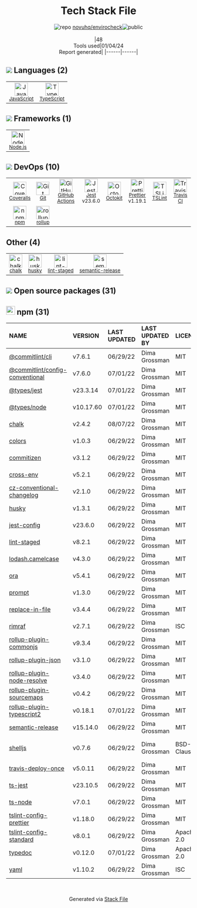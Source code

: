 <!--
&lt;--- Readme.md Snippet without images Start ---&gt;
## Tech Stack
novuhq/envirocheck is built on the following main stack:

- [Coveralls](https://coveralls.io/) – Code Coverage
- [Jest](http://facebook.github.io/jest/) – Javascript Testing Framework
- [Node.js](http://nodejs.org/) – Frameworks (Full Stack)
- [JavaScript](https://developer.mozilla.org/en-US/docs/Web/JavaScript) – Languages
- [TypeScript](http://www.typescriptlang.org) – Languages
- [rollup](http://rollupjs.org/) – JS Build Tools / JS Task Runners
- [TSLint](https://github.com/palantir/tslint) – Code Review
- [Prettier](https://prettier.io/) – Code Review
- [Octokit](https://github.com/octokit/octokit.net) – Tools for GitHub
- [GitHub Actions](https://github.com/features/actions) – Continuous Integration
- [Travis CI](http://travis-ci.com/) – Continuous Integration

Full tech stack [here](/techstack.md)

&lt;--- Readme.md Snippet without images End ---&gt;

&lt;--- Readme.md Snippet with images Start ---&gt;
## Tech Stack
novuhq/envirocheck is built on the following main stack:

- <img width='25' height='25' src='https://img.stackshare.io/service/680/a43e4a04cb9f778842de43f95db59a14.png' alt='Coveralls'/> [Coveralls](https://coveralls.io/) – Code Coverage
- <img width='25' height='25' src='https://img.stackshare.io/service/830/jest.png' alt='Jest'/> [Jest](http://facebook.github.io/jest/) – Javascript Testing Framework
- <img width='25' height='25' src='https://img.stackshare.io/service/1011/n1JRsFeB_400x400.png' alt='Node.js'/> [Node.js](http://nodejs.org/) – Frameworks (Full Stack)
- <img width='25' height='25' src='https://img.stackshare.io/service/1209/javascript.jpeg' alt='JavaScript'/> [JavaScript](https://developer.mozilla.org/en-US/docs/Web/JavaScript) – Languages
- <img width='25' height='25' src='https://img.stackshare.io/service/1612/bynNY5dJ.jpg' alt='TypeScript'/> [TypeScript](http://www.typescriptlang.org) – Languages
- <img width='25' height='25' src='https://img.stackshare.io/service/4423/zE8RTn9E_400x400.jpg' alt='rollup'/> [rollup](http://rollupjs.org/) – JS Build Tools / JS Task Runners
- <img width='25' height='25' src='https://img.stackshare.io/service/5561/303157.png' alt='TSLint'/> [TSLint](https://github.com/palantir/tslint) – Code Review
- <img width='25' height='25' src='https://img.stackshare.io/service/7035/default_66f265943abed56bcdbfca1c866a4261b1fbb063.jpg' alt='Prettier'/> [Prettier](https://prettier.io/) – Code Review
- <img width='25' height='25' src='https://img.stackshare.io/service/9827/octokit-dotnet_2.png' alt='Octokit'/> [Octokit](https://github.com/octokit/octokit.net) – Tools for GitHub
- <img width='25' height='25' src='https://img.stackshare.io/service/11563/actions.png' alt='GitHub Actions'/> [GitHub Actions](https://github.com/features/actions) – Continuous Integration
- <img width='25' height='25' src='https://img.stackshare.io/service/460/Lu6cGu0z_400x400.png' alt='Travis CI'/> [Travis CI](http://travis-ci.com/) – Continuous Integration

Full tech stack [here](/techstack.md)

&lt;--- Readme.md Snippet with images End ---&gt;
-->
<div align="center">

# Tech Stack File
![](https://img.stackshare.io/repo.svg "repo") [novuhq/envirocheck](https://github.com/novuhq/envirocheck)![](https://img.stackshare.io/public_badge.svg "public")
<br/><br/>
|48<br/>Tools used|01/04/24 <br/>Report generated|
|------|------|
</div>

## <img src='https://img.stackshare.io/languages.svg'/> Languages (2)
<table><tr>
  <td align='center'>
  <img width='36' height='36' src='https://img.stackshare.io/service/1209/javascript.jpeg' alt='JavaScript'>
  <br>
  <sub><a href="https://developer.mozilla.org/en-US/docs/Web/JavaScript">JavaScript</a></sub>
  <br>
  <sub></sub>
</td>

<td align='center'>
  <img width='36' height='36' src='https://img.stackshare.io/service/1612/bynNY5dJ.jpg' alt='TypeScript'>
  <br>
  <sub><a href="http://www.typescriptlang.org">TypeScript</a></sub>
  <br>
  <sub></sub>
</td>

</tr>
</table>

## <img src='https://img.stackshare.io/frameworks.svg'/> Frameworks (1)
<table><tr>
  <td align='center'>
  <img width='36' height='36' src='https://img.stackshare.io/service/1011/n1JRsFeB_400x400.png' alt='Node.js'>
  <br>
  <sub><a href="http://nodejs.org/">Node.js</a></sub>
  <br>
  <sub></sub>
</td>

</tr>
</table>

## <img src='https://img.stackshare.io/devops.svg'/> DevOps (10)
<table><tr>
  <td align='center'>
  <img width='36' height='36' src='https://img.stackshare.io/service/680/a43e4a04cb9f778842de43f95db59a14.png' alt='Coveralls'>
  <br>
  <sub><a href="https://coveralls.io/">Coveralls</a></sub>
  <br>
  <sub></sub>
</td>

<td align='center'>
  <img width='36' height='36' src='https://img.stackshare.io/service/1046/git.png' alt='Git'>
  <br>
  <sub><a href="http://git-scm.com/">Git</a></sub>
  <br>
  <sub></sub>
</td>

<td align='center'>
  <img width='36' height='36' src='https://img.stackshare.io/service/11563/actions.png' alt='GitHub Actions'>
  <br>
  <sub><a href="https://github.com/features/actions">GitHub Actions</a></sub>
  <br>
  <sub></sub>
</td>

<td align='center'>
  <img width='36' height='36' src='https://img.stackshare.io/service/830/jest.png' alt='Jest'>
  <br>
  <sub><a href="http://facebook.github.io/jest/">Jest</a></sub>
  <br>
  <sub>v23.6.0</sub>
</td>

<td align='center'>
  <img width='36' height='36' src='https://img.stackshare.io/service/9827/octokit-dotnet_2.png' alt='Octokit'>
  <br>
  <sub><a href="https://github.com/octokit/octokit.net">Octokit</a></sub>
  <br>
  <sub></sub>
</td>

<td align='center'>
  <img width='36' height='36' src='https://img.stackshare.io/service/7035/default_66f265943abed56bcdbfca1c866a4261b1fbb063.jpg' alt='Prettier'>
  <br>
  <sub><a href="https://prettier.io/">Prettier</a></sub>
  <br>
  <sub>v1.19.1</sub>
</td>

<td align='center'>
  <img width='36' height='36' src='https://img.stackshare.io/service/5561/303157.png' alt='TSLint'>
  <br>
  <sub><a href="https://github.com/palantir/tslint">TSLint</a></sub>
  <br>
  <sub></sub>
</td>

<td align='center'>
  <img width='36' height='36' src='https://img.stackshare.io/service/460/Lu6cGu0z_400x400.png' alt='Travis CI'>
  <br>
  <sub><a href="http://travis-ci.com/">Travis CI</a></sub>
  <br>
  <sub></sub>
</td>

</tr>
<tr>
  <td align='center'>
  <img width='36' height='36' src='https://img.stackshare.io/service/1120/lejvzrnlpb308aftn31u.png' alt='npm'>
  <br>
  <sub><a href="https://www.npmjs.com/">npm</a></sub>
  <br>
  <sub></sub>
</td>

<td align='center'>
  <img width='36' height='36' src='https://img.stackshare.io/service/4423/zE8RTn9E_400x400.jpg' alt='rollup'>
  <br>
  <sub><a href="http://rollupjs.org/">rollup</a></sub>
  <br>
  <sub></sub>
</td>

</tr>
</table>

## Other (4)
<table><tr>
  <td align='center'>
  <img width='36' height='36' src='https://img.stackshare.io/service/8072/13122722.png' alt='chalk'>
  <br>
  <sub><a href="https://github.com/chalk/chalk">chalk</a></sub>
  <br>
  <sub></sub>
</td>

<td align='center'>
  <img width='36' height='36' src='https://img.stackshare.io/service/9527/5502029.jpeg' alt='husky'>
  <br>
  <sub><a href="https://github.com/typicode/husky">husky</a></sub>
  <br>
  <sub></sub>
</td>

<td align='center'>
  <img width='36' height='36' src='https://img.stackshare.io/service/10577/11071.jpeg' alt='lint-staged'>
  <br>
  <sub><a href="https://github.com/okonet/lint-staged">lint-staged</a></sub>
  <br>
  <sub></sub>
</td>

<td align='center'>
  <img width='36' height='36' src='https://img.stackshare.io/service/10156/12867925.png' alt='semantic-release'>
  <br>
  <sub><a href="https://github.com/semantic-release/semantic-release">semantic-release</a></sub>
  <br>
  <sub></sub>
</td>

</tr>
</table>


## <img src='https://img.stackshare.io/group.svg' /> Open source packages (31)</h2>

## <img width='24' height='24' src='https://img.stackshare.io/service/1120/lejvzrnlpb308aftn31u.png'/> npm (31)

|NAME|VERSION|LAST UPDATED|LAST UPDATED BY|LICENSE|VULNERABILITIES|
|:------|:------|:------|:------|:------|:------|
|[@commitlint/cli](https://www.npmjs.com/@commitlint/cli)|v7.6.1|06/29/22|Dima Grossman |MIT|N/A|
|[@commitlint/config-conventional](https://www.npmjs.com/@commitlint/config-conventional)|v7.6.0|07/01/22|Dima Grossman |MIT|N/A|
|[@types/jest](https://www.npmjs.com/@types/jest)|v23.3.14|07/01/22|Dima Grossman |MIT|N/A|
|[@types/node](https://www.npmjs.com/@types/node)|v10.17.60|07/01/22|Dima Grossman |MIT|N/A|
|[chalk](https://www.npmjs.com/chalk)|v2.4.2|08/07/22|Dima Grossman |MIT|N/A|
|[colors](https://www.npmjs.com/colors)|v1.0.3|06/29/22|Dima Grossman |MIT|N/A|
|[commitizen](https://www.npmjs.com/commitizen)|v3.1.2|06/29/22|Dima Grossman |MIT|N/A|
|[cross-env](https://www.npmjs.com/cross-env)|v5.2.1|06/29/22|Dima Grossman |MIT|N/A|
|[cz-conventional-changelog](https://www.npmjs.com/cz-conventional-changelog)|v2.1.0|06/29/22|Dima Grossman |MIT|N/A|
|[husky](https://www.npmjs.com/husky)|v1.3.1|06/29/22|Dima Grossman |MIT|N/A|
|[jest-config](https://www.npmjs.com/jest-config)|v23.6.0|06/29/22|Dima Grossman |MIT|N/A|
|[lint-staged](https://www.npmjs.com/lint-staged)|v8.2.1|06/29/22|Dima Grossman |MIT|N/A|
|[lodash.camelcase](https://www.npmjs.com/lodash.camelcase)|v4.3.0|06/29/22|Dima Grossman |MIT|N/A|
|[ora](https://www.npmjs.com/ora)|v5.4.1|06/29/22|Dima Grossman |MIT|N/A|
|[prompt](https://www.npmjs.com/prompt)|v1.3.0|06/29/22|Dima Grossman |MIT|N/A|
|[replace-in-file](https://www.npmjs.com/replace-in-file)|v3.4.4|06/29/22|Dima Grossman |MIT|N/A|
|[rimraf](https://www.npmjs.com/rimraf)|v2.7.1|06/29/22|Dima Grossman |ISC|N/A|
|[rollup-plugin-commonjs](https://www.npmjs.com/rollup-plugin-commonjs)|v9.3.4|06/29/22|Dima Grossman |MIT|N/A|
|[rollup-plugin-json](https://www.npmjs.com/rollup-plugin-json)|v3.1.0|06/29/22|Dima Grossman |MIT|N/A|
|[rollup-plugin-node-resolve](https://www.npmjs.com/rollup-plugin-node-resolve)|v3.4.0|06/29/22|Dima Grossman |MIT|N/A|
|[rollup-plugin-sourcemaps](https://www.npmjs.com/rollup-plugin-sourcemaps)|v0.4.2|06/29/22|Dima Grossman |MIT|N/A|
|[rollup-plugin-typescript2](https://www.npmjs.com/rollup-plugin-typescript2)|v0.18.1|07/01/22|Dima Grossman |MIT|N/A|
|[semantic-release](https://www.npmjs.com/semantic-release)|v15.14.0|06/29/22|Dima Grossman |MIT|[CVE-2020-26226](https://github.com/advisories/GHSA-r2j6-p67h-q639) (High)|
|[shelljs](https://www.npmjs.com/shelljs)|v0.7.6|06/29/22|Dima Grossman |BSD-3-Clause|[CVE-2022-0144](https://github.com/advisories/GHSA-4rq4-32rv-6wp6) (High)<br/>[](https://github.com/advisories/GHSA-64g7-mvw6-v9qj) (Moderate)|
|[travis-deploy-once](https://www.npmjs.com/travis-deploy-once)|v5.0.11|06/29/22|Dima Grossman |MIT|N/A|
|[ts-jest](https://www.npmjs.com/ts-jest)|v23.10.5|06/29/22|Dima Grossman |MIT|N/A|
|[ts-node](https://www.npmjs.com/ts-node)|v7.0.1|06/29/22|Dima Grossman |MIT|N/A|
|[tslint-config-prettier](https://www.npmjs.com/tslint-config-prettier)|v1.18.0|06/29/22|Dima Grossman |MIT|N/A|
|[tslint-config-standard](https://www.npmjs.com/tslint-config-standard)|v8.0.1|06/29/22|Dima Grossman |Apache-2.0|N/A|
|[typedoc](https://www.npmjs.com/typedoc)|v0.12.0|07/01/22|Dima Grossman |Apache-2.0|N/A|
|[yaml](https://www.npmjs.com/yaml)|v1.10.2|06/29/22|Dima Grossman |ISC|N/A|

<br/>
<div align='center'>

Generated via [Stack File](https://github.com/marketplace/stack-file)
